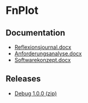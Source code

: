 # FnPlot

## Documentation

- [Reflexionsjournal.docx](docs/Reflexionsjournal.docx)
- [Anforderungsanalyse.docx](docs/Anforderungsanalyse.docx)
- [Softwarekonzept.docx](docs/Softwarekonzept.docx)

## Releases

- [Debug 1.0.0 (zip)](releases/Debug%201.0.0.zip)

